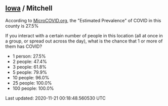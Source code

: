
## [Iowa](/united-states/iowa) / Mitchell

According to [MicroCOVID.org](http://microcovid.org),
the "Estimated Prevalence" of COVID in this county is 27.5%

If you interact with a certain number of people in this location
(all at once in a group, or spread out across the day), what is the chance that
1 or more of them has COVID?

- 1 person: 27.5%
- 2 people: 47.4%
- 3 people: 61.8%
- 5 people: 79.9%
- 10 people: 96.0%
- 25 people: 100.0%
- 100 people: 100.0%

Last updated: 2020-11-21 00:18:48.560530 UTC
